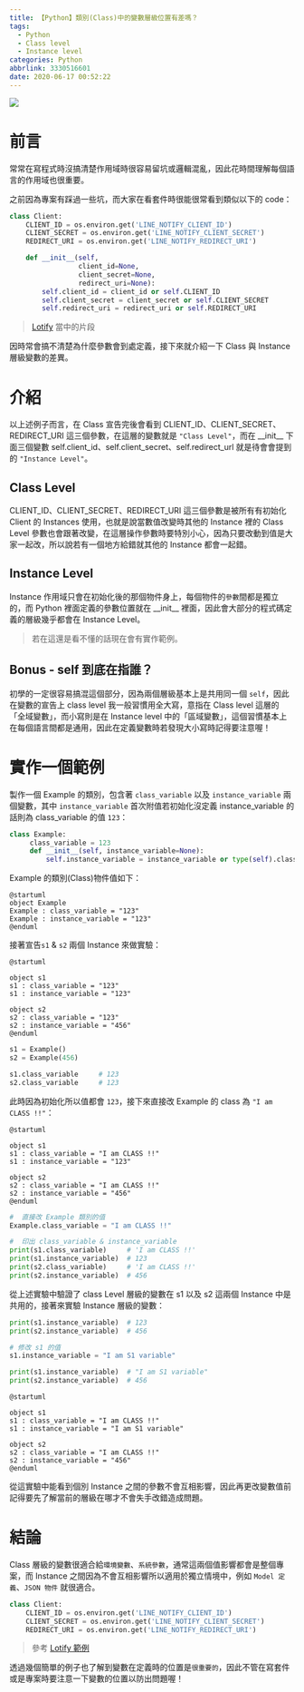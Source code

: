 ```yaml
---
title: 【Python】類別(Class)中的變數層級位置有差嗎？
tags:
  - Python
  - Class level
  - Instance level
categories: Python
abbrlink: 3330516601
date: 2020-06-17 00:52:22
---
```


![](https://media.istockphoto.com/photos/taiwan-on-map-picture-id153498409)

# 前言

常常在寫程式時沒搞清楚作用域時很容易留坑或邏輯混亂，因此花時間理解每個語言的作用域也很重要。

之前因為專案有踩過一些坑，而大家在看套件時很能很常看到類似以下的 code：

<!-- more -->

```python
class Client:
    CLIENT_ID = os.environ.get('LINE_NOTIFY_CLIENT_ID')
    CLIENT_SECRET = os.environ.get('LINE_NOTIFY_CLIENT_SECRET')
    REDIRECT_URI = os.environ.get('LINE_NOTIFY_REDIRECT_URI')

    def __init__(self,
                 client_id=None,
                 client_secret=None,
                 redirect_uri=None):
        self.client_id = client_id or self.CLIENT_ID
        self.client_secret = client_secret or self.CLIENT_SECRET
        self.redirect_uri = redirect_uri or self.REDIRECT_URI
```

> [Lotify](https://github.com/louis70109/lotify/blob/master/lotify/client.py#L9) 當中的片段

因時常會搞不清楚為什麼參數會到處定義，接下來就介紹一下 Class 與 Instance 層級變數的差異。

# 介紹

以上述例子而言，在 Class 宣告完後會看到 CLIENT_ID、CLIENT_SECRET、REDIRECT_URI 這三個參數，在這層的變數就是 `"Class Level"`，而在 \_\_init\_\_ 下面三個變數 self.client_id、self.client_secret、self.redirect_url 就是待會會提到的 `"Instance Level"`。

## Class Level

CLIENT_ID、CLIENT_SECRET、REDIRECT_URI 這三個參數是被所有有初始化 Client 的 Instances 使用，也就是說當數值改變時其他的 Instance 裡的 Class Level 參數也會跟著改變，在這層操作參數時要特別小心，因為只要改動到值是大家一起改，所以說若有一個地方給錯就其他的 Instance 都會一起錯。

## Instance Level

Instance 作用域只會在初始化後的那個物件身上，每個物件的`參數`間都是獨立的，而 Python 裡面定義的參數位置就在 \_\_init\_\_ 裡面，因此會大部分的程式碼定義的層級幾乎都會在 Instance Level。

> 若在這還是看不懂的話現在會有實作範例。

## Bonus - self 到底在指誰？

初學的一定很容易搞混這個部分，因為兩個層級基本上是共用同一個 `self`，因此在變數的宣告上 class level 我一般習慣用全大寫，意指在 Class level 這層的「全域變數」，而小寫則是在 Instance level 中的「區域變數」，這個習慣基本上在每個語言間都是通用，因此在定義變數時若發現大小寫時記得要注意喔！

# 實作一個範例

製作一個 Example 的類別，包含著 `class_variable` 以及 `instance_variable` 兩個變數，其中 `instance_variable` 首次附值若初始化沒定義 instance_variable 的話則為 class_variable 的值 `123`：

```python
class Example:
     class_variable = 123
     def __init__(self, instance_variable=None):
         self.instance_variable = instance_variable or type(self).class_variable
```

Example 的類別(Class)物件值如下：

```puml
@startuml
object Example
Example : class_variable = "123"
Example : instance_variable = "123"
@enduml
```

接著宣告`s1` & `s2` 兩個 Instance 來做實驗：

```puml
@startuml

object s1
s1 : class_variable = "123"
s1 : instance_variable = "123"

object s2
s2 : class_variable = "123"
s2 : instance_variable = "456"
@enduml
```

```python
s1 = Example()
s2 = Example(456)

s1.class_variable     # 123
s2.class_variable     # 123
```

此時因為初始化所以值都會 `123`，接下來直接改 Example 的 class 為 `"I am CLASS !!"`：

```puml
@startuml

object s1
s1 : class_variable = "I am CLASS !!"
s1 : instance_variable = "123"

object s2
s2 : class_variable = "I am CLASS !!"
s2 : instance_variable = "456"
@enduml
```

```python
#  直接改 Example 類別的值
Example.class_variable = "I am CLASS !!"

#  印出 class_variable & instance_variable
print(s1.class_variable)     # 'I am CLASS !!'
print(s1.instance_variable)  # 123
print(s2.class_variable)     # 'I am CLASS !!'
print(s2.instance_variable)  # 456
```

從上述實驗中驗證了 class Level 層級的變數在 s1 以及 s2 這兩個 Instance 中是共用的，接著來實驗 Instance 層級的變數：

```python
print(s1.instance_variable)  # 123
print(s2.instance_variable)  # 456

# 修改 s1 的值
s1.instance_variable = "I am S1 variable"

print(s1.instance_variable)  # "I am S1 variable"
print(s2.instance_variable)  # 456
```

```puml
@startuml

object s1
s1 : class_variable = "I am CLASS !!"
s1 : instance_variable = "I am S1 variable"

object s2
s2 : class_variable = "I am CLASS !!"
s2 : instance_variable = "456"
@enduml
```

從這實驗中能看到個別 Instance 之間的參數不會互相影響，因此再更改變數值前記得要先了解當前的層級在哪才不會失手改錯造成問題。

# 結論

Class 層級的變數很適合給`環境變數`、`系統參數`，通常這兩個值影響都會是整個專案，而 Instance 之間因為不會互相影響所以適用於獨立情境中，例如 `Model 定義`、`JSON 物件` 就很適合。

```python
class Client:
    CLIENT_ID = os.environ.get('LINE_NOTIFY_CLIENT_ID')
    CLIENT_SECRET = os.environ.get('LINE_NOTIFY_CLIENT_SECRET')
    REDIRECT_URI = os.environ.get('LINE_NOTIFY_REDIRECT_URI')
```

> 參考 [Lotify 範例](https://github.com/louis70109/lotify/blob/master/lotify/client.py)

透過幾個簡單的例子也了解到變數在定義時的位置是`很重要的`，因此不管在寫套件或是專案時要注意一下變數的位置以防出問題喔！
